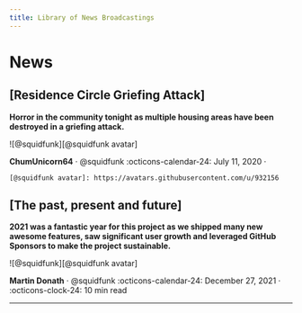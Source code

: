 ```yaml
---
title: Library of News Broadcastings
---
```

# News

## [Residence Circle Griefing Attack]

__Horror in the community tonight as multiple housing areas have been destroyed in a griefing attack.__

<aside class="mdx-author" markdown>
![@squidfunk][@squidfunk avatar]

<span>__ChumUnicorn64__ · @squidfunk</span>
<span>
:octicons-calendar-24: July 11, 2020 ·
</span>
</aside>

    [@squidfunk avatar]: https://avatars.githubusercontent.com/u/932156


## [The past, present and future]

__2021 was a fantastic year for this project as we shipped many new awesome
features, saw significant user growth and leveraged GitHub Sponsors to make the
project sustainable.__

<aside class="mdx-author" markdown>
![@squidfunk][@squidfunk avatar]

<span>__Martin Donath__ · @squidfunk</span>
<span>
:octicons-calendar-24: December 27, 2021 ·
:octicons-clock-24: 10 min read
</span>
</aside>

  [@squidfunk avatar]: https://avatars.githubusercontent.com/u/932156

---
